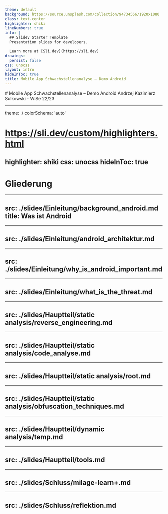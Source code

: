 ```yaml
---
theme: default
background: https://source.unsplash.com/collection/94734566/1920x1080
class: text-center
highlighter: shiki
lineNumbers: true
info: |
  ## Slidev Starter Template
  Presentation slides for developers.

  Learn more at [Sli.dev](https://sli.dev)
drawings:
  persist: false
css: unocss
layout: intro
hideInToc: true
title: Mobile App Schwachstellenanalyse – Demo Android
---
```


<Initializer/>
# Mobile App Schwachstellenanalyse – Demo Android
<span><simple-icons-android mr-1/> </span> Andrzej Kazimierz Sulkowski - WiSe 22/23


---
theme: ./
colorSchema: 'auto'
# https://sli.dev/custom/highlighters.html
highlighter: shiki
css: unocss
hideInToc: true
---
# Gliederung
<div class="px-10"> 
  <Toc
    :columns="1"
    :maxDepth="5"/>
</div>

<!-- Einleitung -->

---
src: ./slides/Einleitung/background_android.md
title: Was ist Android
---


---
src: ./slides/Einleitung/android_architektur.md
---

---
src: ./slides/Einleitung/why_is_android_important.md
---

---
src: ./slides/Einleitung/what_is_the_threat.md
---

<!-- Hauptteil -->

---
src: ./slides/Hauptteil/static analysis/reverse_engineering.md
---

---
src: ./slides/Hauptteil/static analysis/code_analyse.md
---

---
src: ./slides/Hauptteil/static analysis/root.md
---

---
src: ./slides/Hauptteil/static analysis/obfuscation_techniques.md
---

---
src: ./slides/Hauptteil/dynamic analysis/temp.md
---
---
src: ./slides/Hauptteil/tools.md
---

<!-- Schluss -->
---
src: ./slides/Schluss/milage-learn+.md
---

---
src: ./slides/Schluss/reflektion.md
---
